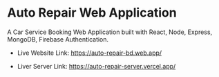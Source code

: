 # Auto Repair Web Application

A Car Service Booking Web Application built with React, Node, Express, MongoDB, Firebase Authentication.

- Live Website Link: https://auto-repair-bd.web.app/

- Liver Server Link: https://auto-repair-server.vercel.app/